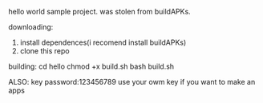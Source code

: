 hello world sample project.
was stolen from buildAPKs.

downloading:
1. install dependences(i recomend install buildAPKs)
2. clone this repo 

building:
cd hello
chmod +x build.sh
bash build.sh

ALSO:
key password:123456789
use your owm key if you want to make an apps
